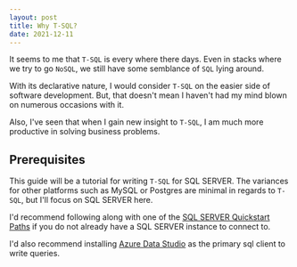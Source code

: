 ```yaml
---
layout: post
title: Why T-SQL?
date: 2021-12-11
---
```


It seems to me that `T-SQL` is every where there days.  Even in stacks where we try to go `NoSQL`, we still have some semblance of `SQL` lying around.  

With its declarative nature, I would consider `T-SQL` on the easier side of software development.  But, that doesn't mean I haven't had my mind blown on numerous occasions with it.  

Also, I've seen that when I gain new insight to `T-SQL`, I am much more productive in solving business problems.

## Prerequisites

This guide will be a tutorial for writing `T-SQL` for SQL SERVER.  The variances for other platforms such as MySQL or Postgres are minimal in regards to `T-SQL`, but I'll focus on SQL SERVER here.

I'd recommend following along with one of the [SQL SERVER Quickstart Paths](https://www.microsoft.com/en-us/sql-server/sql-server-downloads) if you do not already have a SQL SERVER instance to connect to.

I'd also recommend installing [Azure Data Studio](https://docs.microsoft.com/en-us/sql/azure-data-studio/download-azure-data-studio?view=sql-server-ver15) as the primary sql client to write queries.
